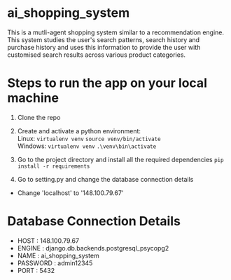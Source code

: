 # ai_shopping_system
This is a mutli-agent shopping system similar to a recommendation engine. This system studies the user's search patterns, search history and purchase history and uses this information to provide the user with customised search results across various product categories.

# Steps to run the app on your local machine
1. Clone the repo
2. Create and activate a python environment: <br>
   Linux:
   <code>virtualenv venv</code>
   <code>source venv/bin/activate</code>
   <br>
   Windows:
   <code>virtualenv venv</code>
   <code>.\venv\bin\activate</code>

3. Go to the project directory and install all the required dependencies
  <code>pip install -r requirements</code>

4. Go to setting.py and change the database connection details
  - Change 'localhost' to '148.100.79.67'

# Database Connection Details
- HOST : 148.100.79.67
- ENGINE : django.db.backends.postgresql_psycopg2
- NAME : ai_shopping_system
- PASSWORD : admin12345
- PORT : 5432
